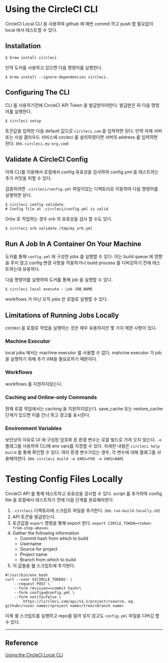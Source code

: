 # Using the CircleCI CLI
CircleCI Local CLI 을 사용하여 github 에 매번 commit 하고 push 할 필요없이 local 에서 테스트할 수 있다.

## Installation
~~~ shell
$ brew install circleci
~~~

만약 도커를 사용하고 있으면 다음 명령어를 실행한다.

~~~ shell
$ brew install --ignore-dependencies circleci.
~~~

## Configuring The CLI
CLI 를 사용하기전에 CircleCI API Token 을 발급받아야한다. 발급받은 뒤 다음 명령어를 실행한다.

~~~ shell
$ circleci setup
~~~

토큰값을 입력한 다음 default 값으로 `circleci.com` 을 입력하면 된다. 만약 자체 서버 또는 사설 클라우드 서비스에 circleci 를 설치하였다면 서버의 address 를 입력하면 된다. (ex. `circleci.my-org.com`)

## Validate A CircleCI Config
이제 CLI를 이용해서 로컬에서 config 유효성을 검사하여 config.yml 을 테스트하는 추가 커밋을 피할 수 있다.

검증하려면 `.circleci/config.yml` 파일이있는 디렉토리로 이동하여 다음 명령어를 실행하면 된다. 

~~~ shell
$ circleci config validate
# Config file at .circleci/config.yml is valid
~~~

Orbs 로 작업하는 경우 orb 의 유효성을 검사 할 수도 있다.

~~~ shell
$ circleci orb validate /tmp/my_orb.yml
~~~

## Run A Job In A Container On Your Machine
도커를 통해 `config.yml` 에 구성한 jobs 를 실행할 수 있다. 이는 build queue 에 영향을 주지 않고 config 변경 사항을 적용하거나 build process 를 디버깅하기 전에 테스트하는데 유용하다.

다음 명령어를 실행하여 도커를 통해 job 을 실행할 수 있다.

~~~ shell
$ circleci local execute --job JOB_NAME
~~~

workflows 가 아닌 오직 jobs 만 로컬로 실행할 수 있다.

## Limitations of Running Jobs Locally
circleci 을 로컬로 작업을 실행하는 것은 매우 유용하지만 몇 가지 제한 사항이 있다.


### Machine Executor
local jobs 에서는 machine executor 를 사용할 수 없다. mahcine executor 가 job 을 실행하기 위해 추가 VM을 필요로하기 때문이다.


### Workflows
workflows 를 지원하지않는다. 


### Caching and Online-only Commands
현재 로컬 작업에서는 caching 을 지원하지않는다. save_cache 또는 restore_cache 단계가 있으면 이를 건너 뛰고 경고를 표시한다.


### Environment Variables
보안상의 이유로 UI 에 구성된 암호화 된 환경 변수는 로컬 빌드로 가져 오지 않는다. `-e` 플래그를 사용하여 CLI에 env vars를 지정할 수 있다. 자세한 내용은 `circleci help build` 를 통해 확인할 수 있다. 여러 환경 변수가있는 경우, 각 변수에 대해 플래그를 사용해야한다. (ex. `circleci build -e VAR1=FOO -e VAR2=BAR`)


# Testing Config Files Locally
CircleCI API 를 통해 테스트하고 유효성을 검사할 수 있다. script 를 추가하여 config file 을 로컬에서 테스트하기 전에 다음 단계를 완료해야한다.
1. `.circleci` 디렉토리에 스크립트 파일을 추가한다. (ex. `run-build-locally.sh`)
2. API 토큰을 발급받는다.
3. 토큰값을 `export` 명령을 통해 export 한다. `export CIRCLE_TOKEN=<token-from-step-above>`
4. Gather the following information
    - Commit hash from which to build
    - Username
    - Source for project
    - Project name
    - Branch from which to build
5. 이 값들을 쉘 스크립트에 추가한다. 

~~~ shell
#!/usr/bin/env bash
curl --user ${CIRCLE_TOKEN}: \
    --request POST \
    --form revision=<commit hash>\
    --form config=@config.yml \
    --form notify=false \
        https://circleci.com/api/v1.1/project/<source, eg. github>/<user name>/<project name>/tree/<branch name>
~~~

이제 셸 스크립트를 실행하고 repo를 밀어 넣지 않고도 `config.yml` 파일을 디버깅 할 수 있다.

----

## Reference
[Using the CircleCI Local CLI
](https://circleci.com/docs/2.0/local-cli/)

